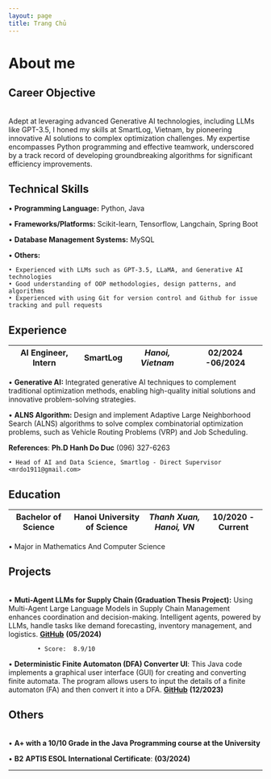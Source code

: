 ```yaml
---
layout: page
title: Trang Chủ
---
```


# About me

## Career Objective

<br/> Adept at leveraging advanced Generative AI technologies, including LLMs like GPT-3.5, I honed my skills at SmartLog, Vietnam, by pioneering innovative AI solutions to complex optimization challenges. My expertise encompasses Python programming and effective teamwork, underscored by a track record of developing groundbreaking algorithms for significant efficiency improvements.

## Technical Skills

• **Programming Language:** Python, Java

• **Frameworks/Platforms:** Scikit-learn, Tensorflow, Langchain, Spring Boot

• **Database Management Systems:** MySQL

• **Others:**

    • Experienced with LLMs such as GPT-3.5, LLaMA, and Generative AI technologies
    • Good understanding of OOP methodologies, design patterns, and algorithms
    • Experienced with using Git for version control and Github for issue tracking and pull requests

## Experience

| **AI Engineer, Intern** | **SmartLog** | _Hanoi, Vietnam_ | **02/2024 -06/2024** |
| ----------------------- | ------------ | ---------------- | -------------------- |

• **Generative AI:** Integrated generative AI techniques to complement traditional optimization methods, enabling high-quality initial solutions and innovative problem-solving strategies.

• **ALNS Algorithm:** Design and implement Adaptive Large Neighborhood Search (ALNS) algorithms to solve complex combinatorial optimization problems, such as Vehicle Routing Problems (VRP) and Job Scheduling.

**References**: **Ph.D Hanh Do Duc** (096) 327-6263

    • Head of AI and Data Science, Smartlog - Direct Supervisor <mrdo1911@gmail.com>

## Education

| **Bachelor of Science** | **Hanoi University of Science** | _Thanh Xuan, Hanoi, VN_ | **10/2020 - Current** |
| ----------------------- | ------------------------------- | ----------------------- | --------------------- |

• Major in Mathematics And Computer Science

## Projects

<br/>• **Muti-Agent LLMs for Supply Chain (Graduation Thesis Project):** Using Multi-Agent Large Language Models in Supply Chain Management enhances coordination and decision-making. Intelligent agents, powered by LLMs, handle tasks like demand forecasting, inventory management, and logistics. [**GitHub**](https://github.com/dydypd/chatbotLLMs) **(05/2024)**

    		• Score:  8.9/10

• **Deterministic Finite Automaton (DFA) Converter UI**: This Java code implements a graphical user interface (GUI) for creating and converting finite automata. The program allows users to input the details of a finite automaton (FA) and then convert it into a DFA. [**GitHub**](https://github.com/dydypd/NFA2DFA) **(12/2023)**

## Others

<br/>• **A+ with a 10/10 Grade in the Java Programming course at the University**

• **B2** **APTIS ESOL International Certificate**: **(03/2024)**

---
